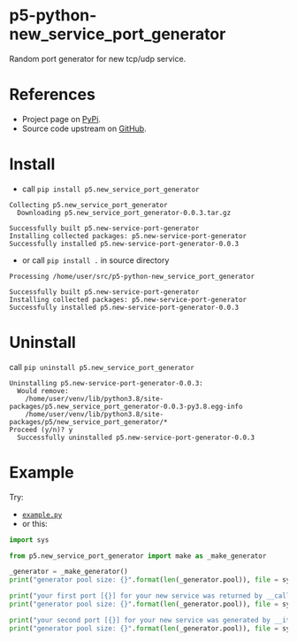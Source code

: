 # p5-python-new_service_port_generator
Random port generator for new tcp/udp service.

# References
- Project page on [PyPi](https://pypi.org/project/p5.new-service-port-generator/).
- Source code upstream on [GitHub](https://github.com/p5-vbnekit/p5-python-new_service_port_generator).

# Install
- call `pip install p5.new_service_port_generator`
```
Collecting p5.new_service_port_generator
  Downloading p5.new_service_port_generator-0.0.3.tar.gz
```
```
Successfully built p5.new-service-port-generator
Installing collected packages: p5.new-service-port-generator
Successfully installed p5.new-service-port-generator-0.0.3
```
- or call `pip install .` in source directory
```
Processing /home/user/src/p5-python-new_service_port_generator
```
```
Successfully built p5.new-service-port-generator
Installing collected packages: p5.new-service-port-generator
Successfully installed p5.new-service-port-generator-0.0.3
```

# Uninstall
call `pip uninstall p5.new_service_port_generator`
```
Uninstalling p5.new-service-port-generator-0.0.3:
  Would remove:
    /home/user/venv/lib/python3.8/site-packages/p5.new_service_port_generator-0.0.3-py3.8.egg-info
    /home/user/venv/lib/python3.8/site-packages/p5/new_service_port_generator/*
Proceed (y/n)? y
  Successfully uninstalled p5.new-service-port-generator-0.0.3
```

# Example
Try:
- [`example.py`](https://github.com/p5-vbnekit/p5-python-new_service_port_generator/blob/v0.0.3/example.py)
- or this:
```python
import sys

from p5.new_service_port_generator import make as _make_generator

_generator = _make_generator()
print("generator pool size: {}".format(len(_generator.pool)), file = sys.stderr)

print("your first port [{}] for your new service was returned by __call__ and removed from pool".format(_generator()), file = sys.stderr)
print("generator pool size: {}".format(len(_generator.pool)), file = sys.stderr)

print("your second port [{}] for your new service was generated by __iter__ and removed from pool".format(next(iter(_generator))), file = sys.stderr)
print("generator pool size: {}".format(len(_generator.pool)), file = sys.stderr)
```
